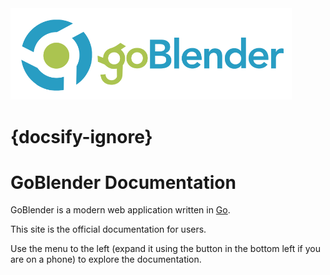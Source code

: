 <img src="images/gb-logo.svg" width="450" alt="logo">

# {docsify-ignore}
# GoBlender Documentation

GoBlender is a modern web application written in [Go](https://www.golang.org).

This site is the official documentation for users.

Use the menu to the left (expand it using the button in the bottom left if you are on a phone) 
to explore the documentation.
